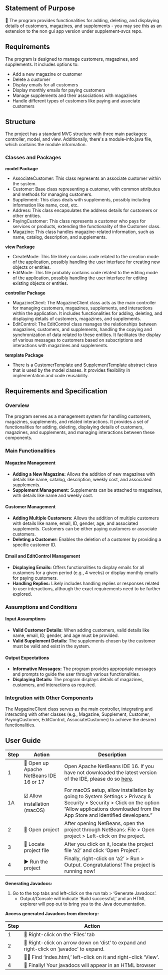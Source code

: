 ## Statement of Purpose
🚀 The program provides functionalities for adding, deleting, and displaying details of customers, magazines, and supplements - you may see this as an extension to the non gui app version under supplement-svcs repo.

## Requirements

The program is designed to manage customers, magazines, and supplements. It includes options to:

- Add a new magazine or customer
- Delete a customer
- Display emails for all customers
- Display monthly emails for paying customers
- Manage supplements and their associations with magazines
- Handle different types of customers like paying and associate customers

## Structure

The project has a standard MVC structure with three main packages: controller, model, and view. Additionally, there's a module-info.java file, which contains the module information.

### Classes and Packages

**model Package**
- AssociateCustomer: This class represents an associate customer within the system.
- Customer: Base class representing a customer, with common attributes and methods for managing customers.
- Supplement: This class deals with supplements, possibly including information like name, cost, etc.
- Address: This class encapsulates the address details for customers or other entities.
- PayingCustomer: This class represents a customer who pays for services or products, extending the functionality of the Customer class.
- Magazine: This class handles magazine-related information, such as name, catalog, description, and supplements.

**view Package**
- CreateMode: This file likely contains code related to the creation mode of the application, possibly handling the user interface for creating new objects or entities.
- EditMode: This file probably contains code related to the editing mode of the application, possibly handling the user interface for editing existing objects or entities.

**controller Package**
- MagazineClient: The MagazineClient class acts as the main controller for managing customers, magazines, supplements, and interactions within the application. It includes functionalities for adding, deleting, and displaying details of customers, magazines, and supplements.
- EditControl: The EditControl class manages the relationships between magazines, customers, and supplements, handling the copying and synchronization of data related to these entities. It facilitates the display of various messages to customers based on subscriptions and interactions with magazines and supplements.

**template Package**
- There is a CustomerTemplate and SupplementTemplate abstract class that is used by the model classes. It provides flexibility in implementation and code reusability.


## Requirements and Specification

### Overview
The program serves as a management system for handling customers, magazines, supplements, and related interactions. It provides a set of functionalities for adding, deleting, displaying details of customers, magazines, and supplements, and managing interactions between these components.

### Main Functionalities

#### Magazine Management
- **Adding a New Magazine:** Allows the addition of new magazines with details like name, catalog, description, weekly cost, and associated supplements.
- **Supplement Management:** Supplements can be attached to magazines, with details like name and weekly cost.

#### Customer Management
- **Adding Multiple Customers:** Allows the addition of multiple customers with details like name, email, ID, gender, age, and associated supplements. Customers can be either paying customers or associate customers.
- **Deleting a Customer:** Enables the deletion of a customer by providing a specific customer ID.

#### Email and EditControl Management
- **Displaying Emails:** Offers functionalities to display emails for all customers for a given period (e.g., 4 weeks) or display monthly emails for paying customers.
- **Handling Replies:** Likely includes handling replies or responses related to user interactions, although the exact requirements need to be further explored.

### Assumptions and Conditions

#### Input Assumptions
- **Valid Customer Details:** When adding customers, valid details like name, email, ID, gender, and age must be provided.
- **Valid Supplement Details:** The supplements chosen by the customer must be valid and exist in the system.

#### Output Expectations
- **Informative Messages:** The program provides appropriate messages and prompts to guide the user through various functionalities.
- **Displaying Details:** The program displays details of magazines, customers, and interactions as required.

### Integration with Other Components

The MagazineClient class serves as the main controller, integrating and interacting with other classes (e.g., Magazine, Supplement, Customer, PayingCustomer, EditControl, AssociateCustomer) to achieve the desired functionalities.

## User Guide

| **Step** | **Action** | **Description** |
|----------|------------|-----------------|
| 1        | 🚀 Open up Apache NetBeans IDE 16 or 17 | Open Apache NetBeans IDE 16. If you have not downloaded the latest version of the IDE, please do so [here](https://netbeans.apache.org/download/nb17/index.html). |
| 1A       | ☑️ Allow installation (macOS) | For macOS setup, allow installation by going to System Settings > Privacy & Security > Security > Click on the option ”Allow applications downloaded from the App Store and identified developers.” |
| 2        | 📂 Open project | After opening NetBeans, open the project through NetBeans: File > Open project > Left-click on the project. |
| 3        | 🧭 Locate project file | After you click on it, locate the project file ‘a2’ and click ‘Open Project’. |
| 4        | ▶️ Run the project | Finally, right-click on ‘a2’ > Run > Output. Congratulations! The project is running now! |

**Generating Javadocs:**

1. Go to the top tabs and left-click on the run tab > ‘Generate Javadocs’.
   - Output/Console will indicate ‘Build successful,’ and an HTML explorer will pop out to bring you to the Java documentation.

**Access generated Javadocs from directory:**

| **Step** | **Action** |
|----------|------------|
| 1        | 📂 Right-click on the ‘Files’ tab | Right-click on the ‘Files’ tab in the project finder window on NetBeans. Locate ‘a2’ (Project name). |
| 2        | 📂 Right-click on arrow down on ‘dist’ to expand and right-click on ‘javadoc’ to expand. |
| 3        | 🕵️‍♂️ Find ‘index.html,’ left-click on it and right-click ‘View’. |
| 4        | 📖 Finally! Your javadocs will appear in an HTML browser |
